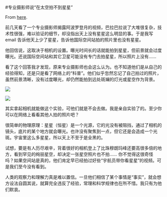 #专业摄影师说“在太空拍不到星星”

From [here](https://yinwang1.substack.com/p/56f).

前几天看了一个专业摄影师揭露阿波罗登月的视频，巴拉巴拉说了大堆很复杂，技术性很强，难以验证的细节，却没指出天上没有星星这么明显的事。于是我写 email 告诉他天上少了星星，告诉他国际空间站拍的照片里也没有星星。

他回信说，这取决于相机的设置。曝光时间长的话就能拍到星星，但前景就会过度曝光。还说国际空间站和其它卫星可能没有专门去拍星星，所以照片上没有……

看了这个回答我才发现，原来专业摄影师也会这么认为。也不知道他们是从自己的经验得知，还是只是看了网络上的“科普”。他们似乎忽然忘记了自己拍过的照片，虽然前景清晰，没有过度曝光，却仍然能拍到远处斑斓的灯光或星空作为背景。

![](https://substackcdn.com/image/fetch/w_1456,c_limit,f_auto,q_auto:good,fl_progressive:steep/https%3A%2F%2Fbucketeer-e05bbc84-baa3-437e-9518-adb32be77984.s3.amazonaws.com%2Fpublic%2Fimages%2F7c6d4396-c8f7-46fe-9af4-e4ed246760d3_1600x1000.jpeg)

![](https://substackcdn.com/image/fetch/w_1456,c_limit,f_auto,q_auto:good,fl_progressive:steep/https%3A%2F%2Fbucketeer-e05bbc84-baa3-437e-9518-adb32be77984.s3.amazonaws.com%2Fpublic%2Fimages%2F2ae0360d-ef07-4282-a2e1-8aeeaf5a9517_1200x797.jpeg)

其实拿起相机就能做这个实验，可他们就是不会去做。我是亲自实验了的。至少你可以在网络上看看其他人拍的照片吧？

很简单的物理原理：星星（恒星）是一个光源，它的光没有被阻挡，通过了相机的镜头，底片的某个地方就会曝光。也许没有聚焦到一点，但它还是会造成一个光斑。宇宙里这么多星星，所以天上不至于是全黑的。

试想，要是有人历尽艰辛，背着很好的相机登上了比珠穆朗玛峰还要高很多倍的地方，看到罕见的绚丽星空，却决定一张星空照片也不拍…… 你不觉得这很奇怪吗？如果空间站是真的，他们肯定早已经拍过好些“宇航员带你看星星”的视频。可是我们至今没有看到。

人类的观察力和理解力真是难以置信。一旦他们相信了某个事情是“事实”，就会想方设法自圆其说，就算完全违反了经验，常理和科学规律也在所不惜。我只有为他们默哀。

